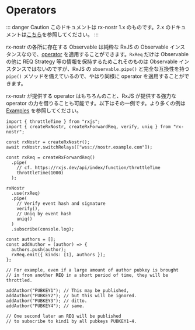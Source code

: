 # Operators

::: danger Caution
このドキュメントは rx-nostr 1.x のものです。2.x のドキュメントは[こちら](../v2/)を参照してください。
:::

rx-nostr の各所に存在する Observable は純粋な RxJS の Observable インスタンスなので、[operator](https://rxjs.dev/guide/operators) を適用することができます。`RxReq` だけは Observable の他に REQ Strategy 等の情報を保持するためこれそのものは Observable インスタンスではないのですが、RxJS の `observable.pipe()` と完全な互換性を持つ `pipe()` メソッドを備えているので、やはり同様に operator を適用することができます。

rx-nostr が提供する operator はもちろんのこと、RxJS が提供する強力な operator の力を借りることも可能です。以下はその一例です。より多くの例は [Examples](./examples.md) を参照してください。

```js:line-numbers{8-11,15-20}
import { throttleTime } from "rxjs";
import { createRxNostr, createRxForwardReq, verify, uniq } from "rx-nostr";

const rxNostr = createRxNostr();
await rxNostr.switchRelays(["wss://nostr.example.com"]);

const rxReq = createRxForwardReq()
  .pipe(
    // cf. https://rxjs.dev/api/index/function/throttleTime
    throttleTime(1000)
  );

rxNostr
  .use(rxReq)
  .pipe(
    // Verify event hash and signature
    verify(),
    // Uniq by event hash
    uniq()
  )
  .subscribe(console.log);

const authors = [];
const addAuthor = (author) => {
  authors.push(author);
  rxReq.emit({ kinds: [1], authors });
};

// For example, even if a large amount of author pubkey is brought
// in from another REQ in a short period of time, they will be throttled.

addAuthor("PUBKEY1"); // This may be published,
addAuthor("PUBKEY2"); // but this will be ignored.
addAuthor("PUBKEY3"); // ditto.
addAuthor("PUBKEY4"); // same.

// One second later an REQ will be published
// to subscribe to kind1 by all pubkeys PUBKEY1-4.
```
